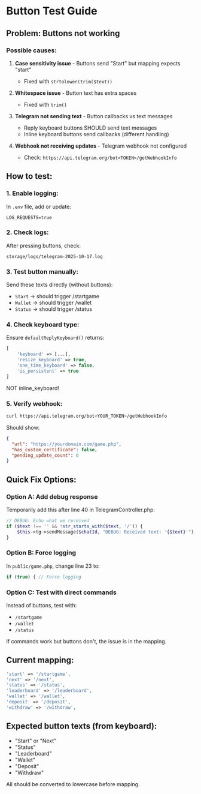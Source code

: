 # Button Test Guide

## Problem: Buttons not working

### Possible causes:

1. **Case sensitivity issue** - Buttons send "Start" but mapping expects "start"
   - Fixed with `strtolower(trim($text))`

2. **Whitespace issue** - Button text has extra spaces
   - Fixed with `trim()`

3. **Telegram not sending text** - Button callbacks vs text messages
   - Reply keyboard buttons SHOULD send text messages
   - Inline keyboard buttons send callbacks (different handling)

4. **Webhook not receiving updates** - Telegram webhook not configured
   - Check: `https://api.telegram.org/bot<TOKEN>/getWebhookInfo`

## How to test:

### 1. Enable logging:
In `.env` file, add or update:
```
LOG_REQUESTS=true
```

### 2. Check logs:
After pressing buttons, check:
```
storage/logs/telegram-2025-10-17.log
```

### 3. Test button manually:
Send these texts directly (without buttons):
- `Start` → should trigger /startgame
- `Wallet` → should trigger /wallet
- `Status` → should trigger /status

### 4. Check keyboard type:
Ensure `defaultReplyKeyboard()` returns:
```php
[
    'keyboard' => [...],
    'resize_keyboard' => true,
    'one_time_keyboard' => false,
    'is_persistent' => true
]
```

NOT inline_keyboard!

### 5. Verify webhook:
```bash
curl https://api.telegram.org/bot<YOUR_TOKEN>/getWebhookInfo
```

Should show:
```json
{
  "url": "https://yourdomain.com/game.php",
  "has_custom_certificate": false,
  "pending_update_count": 0
}
```

## Quick Fix Options:

### Option A: Add debug response
Temporarily add this after line 40 in TelegramController.php:
```php
// DEBUG: Echo what we received
if ($text !== '' && !str_starts_with($text, '/')) {
    $this->tg->sendMessage($chatId, "DEBUG: Received text: '{$text}'");
}
```

### Option B: Force logging
In `public/game.php`, change line 23 to:
```php
if (true) { // Force logging
```

### Option C: Test with direct commands
Instead of buttons, test with:
- `/startgame`
- `/wallet`
- `/status`

If commands work but buttons don't, the issue is in the mapping.

## Current mapping:
```php
'start' => '/startgame',
'next' => '/next',
'status' => '/status',
'leaderboard' => '/leaderboard',
'wallet' => '/wallet',
'deposit' => '/deposit',
'withdraw' => '/withdraw',
```

## Expected button texts (from keyboard):
- "Start" or "Next"
- "Status"
- "Leaderboard"
- "Wallet"
- "Deposit"
- "Withdraw"

All should be converted to lowercase before mapping.
